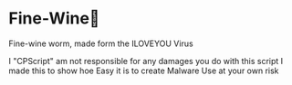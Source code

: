 # Fine-Wine🍷 
Fine-wine worm, made form the ILOVEYOU Virus


I "CPScript" am not responsible for any damages you do with this script
I made this to show hoe Easy it is to create Malware
Use at your own risk
